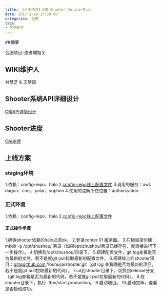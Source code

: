 ```yaml
---
title: 【合肥项目】C端-Shooter-Online-Plan
date: 2017-1-10 17:30:00
categories: 合肥
tags:
- 优护助手
---
```

##摘要

合肥项目-患者端相关

## WIKI维护人

林慧芝 & 王梦超

## Shooter系统API详细设计
[C端API详情设计](http://wiki.office.test.youhujia.com/2016/12/13/Hefei_C_End_API/)

## Shooter进度
[C端进度](http://wiki.office.test.youhujia.com/2016/12/19/HeFei-C-Plan-/)

## 上线方案
### staging环境

1.依赖：config-repo、halo
2.[config-repo线上配置文件](https://github.com/Youhujia/config-repo/blob/master/shooter-staging.yml)
3.调用的服务：owl、dagon、cms、yolar、sophon
4.使用的注解所在位置：authorization
### 正式环境

1.依赖：config-repo、halo
2.[config-repo线上配置文件](https://github.com/Youhujia/config-repo/blob/master/shooter-production.yml)

#### 正式操作步骤
1.确保shooter依赖的halo必须ok。
2.登录center 01 服务器。
3.在根目录创建：mkdir   -p /opt/zhushou/  目录（如果opt/zhushou/目录已经存在，就直接进行下一步操作）。
4.切换到/opt/zhushou/目录下。
5.搭建配置文件，git log查看是否为最新的文件，若不是就git pull拉取最新的配置文件。
6.搭建线上的shooter项目：git@github.com:Youhujia/shooter.git（git log 查看确是否为最新的项目，若不是就git pull拉取最新的代码）。
7.cd到shooter目录下，切换到release分支（git log查看是否为最新的代码，若不是就git pull拉取最新的代码）。
8.在shooter目录下，执行 ./bin/start.production。 
9.启动项目。
10.启动完毕，查看是否启动成功。

